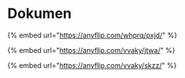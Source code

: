 # Dokumen

{% embed url="https://anyflip.com/whprq/pxjd/" %}

{% embed url="https://anyflip.com/vvaky/jtwa/" %}

{% embed url="https://anyflip.com/vvaky/skzz/" %}
